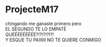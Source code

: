# ProjecteM17
chingando me ganaste primero pero
<br>EL SEGUNDO TE LO EMPATÉ
<br>QUÉÉÉÉÉÉÉÉÉ?!?!?!?!?!
<br>Y ESQUE TU PAIIIIII NO TE QUIERE CONMIGO
